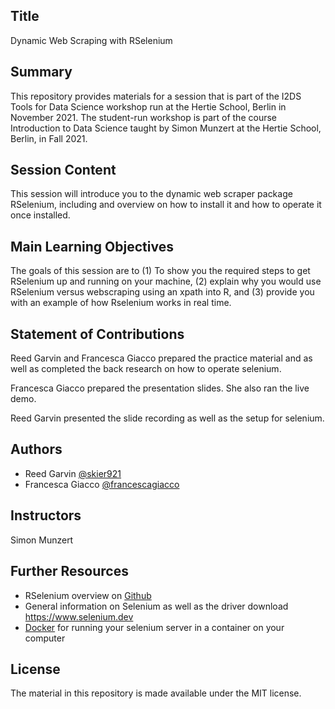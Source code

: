 
## Title
Dynamic Web Scraping with RSelenium
## Summary
This repository provides materials for a session that is part of the I2DS Tools for Data Science workshop run at the Hertie School, Berlin in November 2021. The student-run workshop is part of the course Introduction to Data Science taught by Simon Munzert at the Hertie School, Berlin, in Fall 2021.
## Session Content

This session will introduce you to the dynamic web scraper package RSelenium, including and overview on how to install it and how to operate it once installed.


## Main Learning Objectives

The goals of this session are to (1) To show you the required steps to get RSelenium up and running on your machine, (2) explain why you would use RSelenium versus webscraping using an xpath into R, and (3) provide you with an example of how Rselenium works in real time. 
## Statement of Contributions


Reed Garvin and Francesca Giacco prepared the practice material and as well as completed the back research on how to operate selenium.

Francesca Giacco prepared the presentation slides. She also ran the live demo.

Reed Garvin presented the slide recording as well as the setup for selenium. 
## Authors

- Reed Garvin [@skier921](https://github.com/skier921)
- Francesca Giacco [@francescagiacco](https://github.com/francescagiacco)


## Instructors
Simon Munzert
## Further Resources

- RSelenium overview on [Github](https://github.com/ropensci/RSelenium)
- General information on Selenium as well as the driver download https://www.selenium.dev
- [Docker](https://www.docker.com) for running your selenium server in a container on your computer 

## License

The material in this repository is made available under the MIT license.
